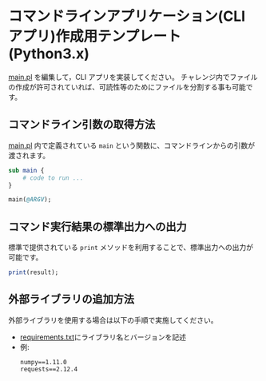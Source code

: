 # コマンドラインアプリケーション(CLI アプリ)作成用テンプレート(Python3.x)

[main.pl](main.pl) を編集して，CLI アプリを実装してください。
チャレンジ内でファイルの作成が許可されていれば、可読性等のためにファイルを分割する事も可能です。

## コマンドライン引数の取得方法

[main.pl](main.pl) 内で定義されている `main` という関数に、コマンドラインからの引数が渡されます。

```perl
sub main {
    # code to run ...
}

main(@ARGV);
```

## コマンド実行結果の標準出力への出力

標準で提供されている `print` メソッドを利用することで、標準出力への出力が可能です。

```perl
print(result);
```

## 外部ライブラリの追加方法
外部ライブラリを使用する場合は以下の手順で実施してください。

- [requirements.txt](requirements.txt)にライブラリ名とバージョンを記述
- 例:   
  ```
  numpy==1.11.0
  requests==2.12.4
  ```
